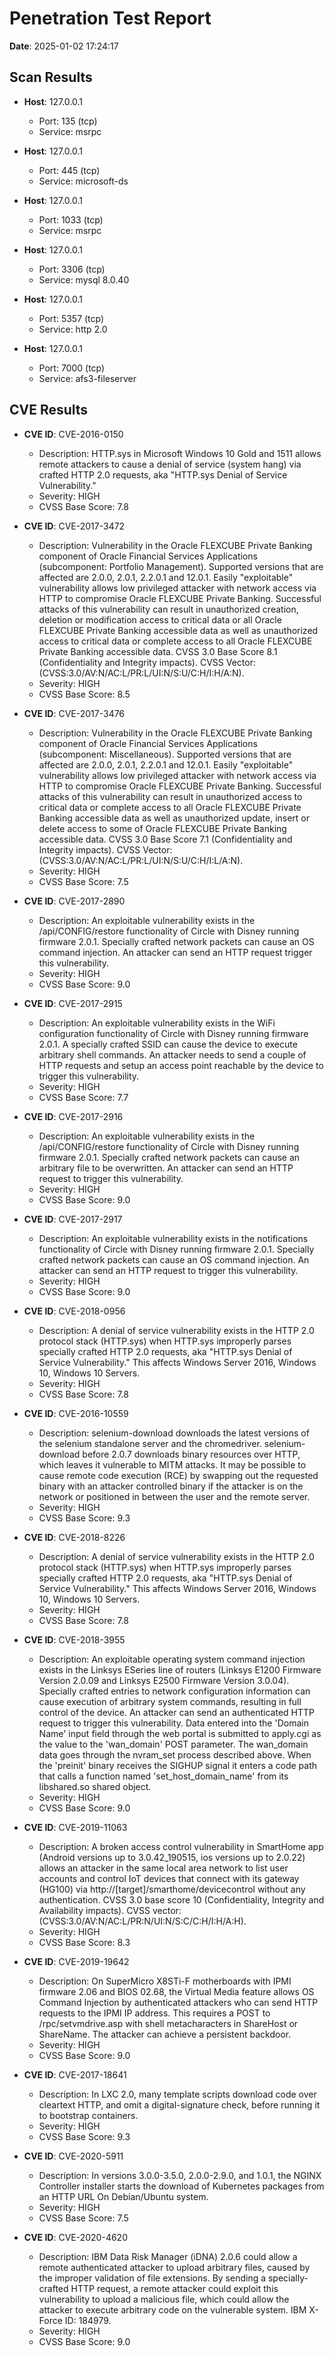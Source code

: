 # Penetration Test Report

**Date**: 2025-01-02 17:24:17

## Scan Results
- **Host**: 127.0.0.1
  - Port: 135 (tcp)
  - Service: msrpc 

- **Host**: 127.0.0.1
  - Port: 445 (tcp)
  - Service: microsoft-ds 

- **Host**: 127.0.0.1
  - Port: 1033 (tcp)
  - Service: msrpc 

- **Host**: 127.0.0.1
  - Port: 3306 (tcp)
  - Service: mysql 8.0.40

- **Host**: 127.0.0.1
  - Port: 5357 (tcp)
  - Service: http 2.0

- **Host**: 127.0.0.1
  - Port: 7000 (tcp)
  - Service: afs3-fileserver 

## CVE Results
- **CVE ID**: CVE-2016-0150
  - Description: HTTP.sys in Microsoft Windows 10 Gold and 1511 allows remote attackers to cause a denial of service (system hang) via crafted HTTP 2.0 requests, aka "HTTP.sys Denial of Service Vulnerability."
  - Severity: HIGH
  - CVSS Base Score: 7.8

- **CVE ID**: CVE-2017-3472
  - Description: Vulnerability in the Oracle FLEXCUBE Private Banking component of Oracle Financial Services Applications (subcomponent: Portfolio Management). Supported versions that are affected are 2.0.0, 2.0.1, 2.2.0.1 and 12.0.1. Easily "exploitable" vulnerability allows low privileged attacker with network access via HTTP to compromise Oracle FLEXCUBE Private Banking. Successful attacks of this vulnerability can result in unauthorized creation, deletion or modification access to critical data or all Oracle FLEXCUBE Private Banking accessible data as well as unauthorized access to critical data or complete access to all Oracle FLEXCUBE Private Banking accessible data. CVSS 3.0 Base Score 8.1 (Confidentiality and Integrity impacts). CVSS Vector: (CVSS:3.0/AV:N/AC:L/PR:L/UI:N/S:U/C:H/I:H/A:N).
  - Severity: HIGH
  - CVSS Base Score: 8.5

- **CVE ID**: CVE-2017-3476
  - Description: Vulnerability in the Oracle FLEXCUBE Private Banking component of Oracle Financial Services Applications (subcomponent: Miscellaneous). Supported versions that are affected are 2.0.0, 2.0.1, 2.2.0.1 and 12.0.1. Easily "exploitable" vulnerability allows low privileged attacker with network access via HTTP to compromise Oracle FLEXCUBE Private Banking. Successful attacks of this vulnerability can result in unauthorized access to critical data or complete access to all Oracle FLEXCUBE Private Banking accessible data as well as unauthorized update, insert or delete access to some of Oracle FLEXCUBE Private Banking accessible data. CVSS 3.0 Base Score 7.1 (Confidentiality and Integrity impacts). CVSS Vector: (CVSS:3.0/AV:N/AC:L/PR:L/UI:N/S:U/C:H/I:L/A:N).
  - Severity: HIGH
  - CVSS Base Score: 7.5

- **CVE ID**: CVE-2017-2890
  - Description: An exploitable vulnerability exists in the /api/CONFIG/restore functionality of Circle with Disney running firmware 2.0.1. Specially crafted network packets can cause an OS command injection. An attacker can send an HTTP request trigger this vulnerability.
  - Severity: HIGH
  - CVSS Base Score: 9.0

- **CVE ID**: CVE-2017-2915
  - Description: An exploitable vulnerability exists in the WiFi configuration functionality of Circle with Disney running firmware 2.0.1. A specially crafted SSID can cause the device to execute arbitrary shell commands. An attacker needs to send a couple of HTTP requests and setup an access point reachable by the device to trigger this vulnerability.
  - Severity: HIGH
  - CVSS Base Score: 7.7

- **CVE ID**: CVE-2017-2916
  - Description: An exploitable vulnerability exists in the /api/CONFIG/restore functionality of Circle with Disney running firmware 2.0.1. Specially crafted network packets can cause an arbitrary file to be overwritten. An attacker can send an HTTP request to trigger this vulnerability.
  - Severity: HIGH
  - CVSS Base Score: 9.0

- **CVE ID**: CVE-2017-2917
  - Description: An exploitable vulnerability exists in the notifications functionality of Circle with Disney running firmware 2.0.1. Specially crafted network packets can cause an OS command injection. An attacker can send an HTTP request to trigger this vulnerability.
  - Severity: HIGH
  - CVSS Base Score: 9.0

- **CVE ID**: CVE-2018-0956
  - Description: A denial of service vulnerability exists in the HTTP 2.0 protocol stack (HTTP.sys) when HTTP.sys improperly parses specially crafted HTTP 2.0 requests, aka "HTTP.sys Denial of Service Vulnerability." This affects Windows Server 2016, Windows 10, Windows 10 Servers.
  - Severity: HIGH
  - CVSS Base Score: 7.8

- **CVE ID**: CVE-2016-10559
  - Description: selenium-download downloads the latest versions of the selenium standalone server and the chromedriver. selenium-download before 2.0.7 downloads binary resources over HTTP, which leaves it vulnerable to MITM attacks. It may be possible to cause remote code execution (RCE) by swapping out the requested binary with an attacker controlled binary if the attacker is on the network or positioned in between the user and the remote server.
  - Severity: HIGH
  - CVSS Base Score: 9.3

- **CVE ID**: CVE-2018-8226
  - Description: A denial of service vulnerability exists in the HTTP 2.0 protocol stack (HTTP.sys) when HTTP.sys improperly parses specially crafted HTTP 2.0 requests, aka "HTTP.sys Denial of Service Vulnerability." This affects Windows Server 2016, Windows 10, Windows 10 Servers.
  - Severity: HIGH
  - CVSS Base Score: 7.8

- **CVE ID**: CVE-2018-3955
  - Description: An exploitable operating system command injection exists in the Linksys ESeries line of routers (Linksys E1200 Firmware Version 2.0.09 and Linksys E2500 Firmware Version 3.0.04). Specially crafted entries to network configuration information can cause execution of arbitrary system commands, resulting in full control of the device. An attacker can send an authenticated HTTP request to trigger this vulnerability. Data entered into the 'Domain Name' input field through the web portal is submitted to apply.cgi as the value to the 'wan_domain' POST parameter. The wan_domain data goes through the nvram_set process described above. When the 'preinit' binary receives the SIGHUP signal it enters a code path that calls a function named 'set_host_domain_name' from its libshared.so shared object.
  - Severity: HIGH
  - CVSS Base Score: 9.0

- **CVE ID**: CVE-2019-11063
  - Description: A broken access control vulnerability in SmartHome app (Android versions up to 3.0.42_190515, ios versions up to 2.0.22) allows an attacker in the same local area network to list user accounts and control IoT devices that connect with its gateway (HG100) via http://[target]/smarthome/devicecontrol without any authentication. CVSS 3.0 base score 10 (Confidentiality, Integrity and Availability impacts). CVSS vector: (CVSS:3.0/AV:N/AC:L/PR:N/UI:N/S:C/C:H/I:H/A:H).
  - Severity: HIGH
  - CVSS Base Score: 8.3

- **CVE ID**: CVE-2019-19642
  - Description: On SuperMicro X8STi-F motherboards with IPMI firmware 2.06 and BIOS 02.68, the Virtual Media feature allows OS Command Injection by authenticated attackers who can send HTTP requests to the IPMI IP address. This requires a POST to /rpc/setvmdrive.asp with shell metacharacters in ShareHost or ShareName. The attacker can achieve a persistent backdoor.
  - Severity: HIGH
  - CVSS Base Score: 9.0

- **CVE ID**: CVE-2017-18641
  - Description: In LXC 2.0, many template scripts download code over cleartext HTTP, and omit a digital-signature check, before running it to bootstrap containers.
  - Severity: HIGH
  - CVSS Base Score: 9.3

- **CVE ID**: CVE-2020-5911
  - Description: In versions 3.0.0-3.5.0, 2.0.0-2.9.0, and 1.0.1, the NGINX Controller installer starts the download of Kubernetes packages from an HTTP URL On Debian/Ubuntu system.
  - Severity: HIGH
  - CVSS Base Score: 7.5

- **CVE ID**: CVE-2020-4620
  - Description: IBM Data Risk Manager (iDNA) 2.0.6 could allow a remote authenticated attacker to upload arbitrary files, caused by the improper validation of file extensions. By sending a specially-crafted HTTP request, a remote attacker could exploit this vulnerability to upload a malicious file, which could allow the attacker to execute arbitrary code on the vulnerable system. IBM X-Force ID: 184979.
  - Severity: HIGH
  - CVSS Base Score: 9.0

